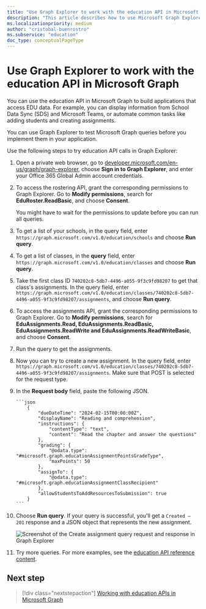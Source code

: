 ```yaml
---
title: "Use Graph Explorer to work with the education API in Microsoft Graph"
description: "This article describes how to use Microsoft Graph Explorer to use edudtion APIs in Microsoft Graph."
ms.localizationpriority: medium
author: "cristobal-buenrostro"
ms.subservice: "education"
doc_type: conceptualPageType
---
```


# Use Graph Explorer to work with the education API in Microsoft Graph

You can use the education API in Microsoft Graph to build applications that access EDU data. For example, you can display information from School Data Sync (SDS) and Microsoft Teams, or automate common tasks like adding students and creating assignments.

You can use Graph Explorer to test Microsoft Graph queries before you implement them in your application. 

Use the following steps to try education API calls in Graph Explorer:

1. Open a private web browser, go to [developer.microsoft.com/en-us/graph/graph-explorer](https://developer.microsoft.com/en-us/graph/graph-explorer), choose **Sign in to Graph Explorer**, and enter your Office 365 Global Admin account credentials.

2. To access the rostering API, grant the corresponding permissions to Graph Explorer. Go to **Modify permissions**, search for **EduRoster.ReadBasic**, and choose **Consent**.

   You might have to wait for the permissions to update before you can run all queries.

4. To get a list of your schools, in the query field, enter `https://graph.microsoft.com/v1.0/education/schools` and choose **Run query**.

5. To get a list of classes, in the **query** field, enter `https://graph.microsoft.com/v1.0/education/classes` and choose **Run query**.

6. Take the first class ID `740202c8-5db7-4496-a055-9f3c9fd98207` to get that class's assignments. In the query field, enter `https://graph.microsoft.com/v1.0/education/classes/740202c8-5db7-4496-a055-9f3c9fd98207/assignments`, and choose **Run query**.

7. To access the assignments API, grant the corresponding permissions to Graph Explorer. Go to **Modify permissions**, search for **EduAssignments.Read, EduAssignments.ReadBasic, EduAssignments.ReadWrite and EduAssignments.ReadWriteBasic**, and choose **Consent**.

8. Run the query to get the assignments.

9. Now you can try to create a new assignment. In the query field, enter `https://graph.microsoft.com/v1.0/education/classes/740202c8-5db7-4496-a055-9f3c9fd98207/assignments`. Make sure that POST is selected for the request type.

10. In the **Request body** field, paste the following JSON.

        ```json
            {
                "dueDateTime": "2024-02-15T00:00:00Z",
                "displayName": "Reading and comprehension",
                "instructions": {
                    "contentType": "text",
                    "content": "Read the chapter and answer the questions"
                },
                "grading": {
                    "@odata.type": "#microsoft.graph.educationAssignmentPointsGradeType",
                    "maxPoints": 50
                },
                "assignTo": {
                    "@odata.type": "#microsoft.graph.educationAssignmentClassRecipient"
                },
                "allowStudentsToAddResourcesToSubmission": true
            }
        ```

11. Choose **Run query**. If your query is successful, you'll get a `Created – 201` response and a JSON object that represents the new assignment.

      ![Screenshot of the Create assignment query request and response in Graph Explorer](./images/msgraph-onboarding/explorer8-createassignment.png)

12. Try more queries. For more examples, see the [education API reference content](/graph/api/resources/education-overview).


## Next step

> [!div class="nextstepaction"]
> [Working with education APIs in Microsoft Graph](/graph/api/resources/education-overview)
